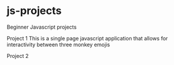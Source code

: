 # js-projects
Beginner Javascript projects

Project 1
This is a single page javascript application that allows 
for interactivity between three monkey emojis


Project 2
